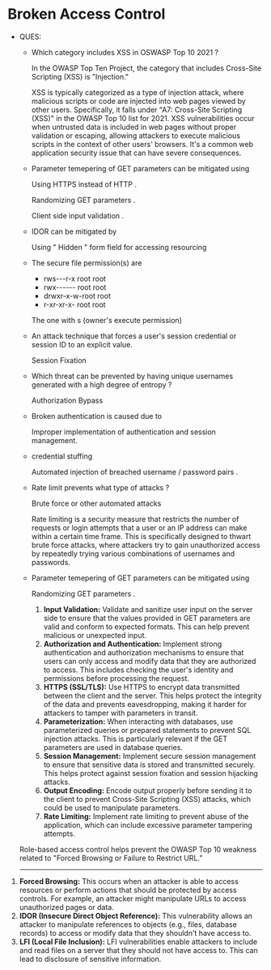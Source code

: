 # Broken Access Control

*   QUES:

    *   Which category includes XSS in OSWASP Top 10 2021 ?

        In the OWASP Top Ten Project, the category that includes Cross-Site Scripting (XSS) is "Injection."

        XSS is typically categorized as a type of injection attack, where malicious scripts or code are injected into web pages viewed by other users. Specifically, it falls under "A7: Cross-Site Scripting (XSS)" in the OWASP Top 10 list for 2021. XSS vulnerabilities occur when untrusted data is included in web pages without proper validation or escaping, allowing attackers to execute malicious scripts in the context of other users' browsers. It's a common web application security issue that can have severe consequences.
    *   Parameter temepering of GET parameters can be mitigated using

        Using HTTPS instead of HTTP .

        Randomizing GET parameters .

        Client side input validation .
    *   IDOR can be mitigated by

        Using " Hidden " form field for accessing resourcing
    *   The secure file permission(s) are

        * rws---r-x root root
        * rwx------ root root
        * drwxr-x-w-root root
        * r-xr-xr-x- root root

        The one with s (owner's execute permission)
    *   An attack technique that forces a user's session credential or session ID to an explicit value.

        Session Fixation
    *   Which threat can be prevented by having unique usernames generated with a high degree of entropy ?

        Authorization Bypass
    *   Broken authentication is caused due to

        Improper implementation of authentication and session management.
    *   credential stuffing

        Automated injection of breached username / password pairs .
    *   Rate limit prevents what type of attacks ?

        Brute force or other automated attacks

        Rate limiting is a security measure that restricts the number of requests or login attempts that a user or an IP address can make within a certain time frame. This is specifically designed to thwart brute force attacks, where attackers try to gain unauthorized access by repeatedly trying various combinations of usernames and passwords.
    *   Parameter temepering of GET parameters can be mitigated using

        Randomizing GET parameters .

        1. **Input Validation:** Validate and sanitize user input on the server side to ensure that the values provided in GET parameters are valid and conform to expected formats. This can help prevent malicious or unexpected input.
        2. **Authorization and Authentication:** Implement strong authentication and authorization mechanisms to ensure that users can only access and modify data that they are authorized to access. This includes checking the user's identity and permissions before processing the request.
        3. **HTTPS (SSL/TLS):** Use HTTPS to encrypt data transmitted between the client and the server. This helps protect the integrity of the data and prevents eavesdropping, making it harder for attackers to tamper with parameters in transit.
        4. **Parameterization:** When interacting with databases, use parameterized queries or prepared statements to prevent SQL injection attacks. This is particularly relevant if the GET parameters are used in database queries.
        5. **Session Management:** Implement secure session management to ensure that sensitive data is stored and transmitted securely. This helps protect against session fixation and session hijacking attacks.
        6. **Output Encoding:** Encode output properly before sending it to the client to prevent Cross-Site Scripting (XSS) attacks, which could be used to manipulate parameters.
        7. **Rate Limiting:** Implement rate limiting to prevent abuse of the application, which can include excessive parameter tampering attempts.

    Role-based access control helps prevent the OWASP Top 10 weakness related to "Forced Browsing or Failure to Restrict URL.”

    ***

1. **Forced Browsing:** This occurs when an attacker is able to access resources or perform actions that should be protected by access controls. For example, an attacker might manipulate URLs to access unauthorized pages or data.
2. **IDOR (Insecure Direct Object Reference):** This vulnerability allows an attacker to manipulate references to objects (e.g., files, database records) to access or modify data that they shouldn't have access to.
3. **LFI (Local File Inclusion):** LFI vulnerabilities enable attackers to include and read files on a server that they should not have access to. This can lead to disclosure of sensitive information.
